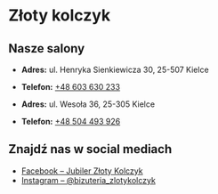 # Złoty kolczyk

## Nasze salony

- **Adres:** ul. Henryka Sienkiewicza 30, 25-507 Kielce  
- **Telefon:** [+48 603 630 233](tel:+48603630233)

- **Adres:** ul. Wesoła 36, 25-305 Kielce  
- **Telefon:** [+48 504 493 926](tel:+48504493926) 

## Znajdź nas w social mediach
- [Facebook – Jubiler Złoty Kolczyk](https://www.facebook.com/p/Jubiler-Z%C5%82oty-Kolczyk-100063722314827/)
- [Instagram – @bizuteria_zlotykolczyk](https://www.instagram.com/bizuteria_zlotykolczyk/)
